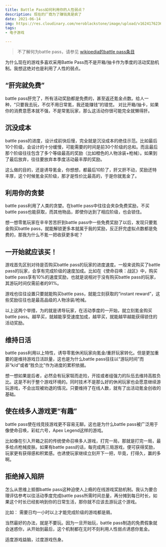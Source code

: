 ```yaml
---
title: Battle Pass如何利用你的人性弱点？
description: 现在的厂商为了赚钱真是疯了
date: 2021-06-14
img: https://res.cloudinary.com/neroblackstone/image/upload/v1624176236/BattlePass_hityus.webp
tags:
- 电子游戏

---
```

> 不了解何为battle pass，请参见 [wikipedia的battle pass条目](https://en.wikipedia.org/wiki/Battle_pass)

为什么现在的游戏多喜欢采用Battle Pass而不是开箱/抽卡作为季度的活动奖励机制。我想这绝对也是利用了人性的弱点。

## “肝完就免费”

battle pass肝完了，所有活动奖励都是免费的，甚至返还氪金点数。给人一种，“只要我去玩，不仅不用日常氪，我还能赚钱”的错觉。
对比开箱/抽卡，如果你的消费意愿本就不强，不是常氪玩家，那么这活动你很可能完全就懒得肝。

## 沉没成本

battle pass的进度，设计成前快后慢，完全就是沉没成本的绝佳示范。比如最后10个阶级，会设计的十分缓慢，可能需要的时间是前30个阶级的总和。而且最后那个阶级往往包含了多个等级最高的奖励（比如橙色的人物涂装+枪械）。如果到了最后放弃，往往要放弃本季度活动最丰厚的奖励。

这么做的目的，还是诱导氪金，你想想，都最后10阶了，肝又肝不动，奖励还特丰厚，这个时候氪金买阶级，那才是性价比最高的，于是你就氪金了。

## 利用你的贪婪

battle pass利用了人类的贪婪。在battle pass中往往会夹杂免费奖励，不买battle pass也能获取，而其他物品，即使你达到了相应阶级，也会锁住。

想一想零氪玩家在辛辛苦苦肝到battle pass中一些免费奖励了以后，发现只要氪金购买battle pass，就能解锁更多本就属于我的奖励，反正肝完虚拟点数都是免费的，那我为什么不氪一把收获更多呢？

## 一开始就应该买！

游戏首先区别对待是否购买battle pass的玩家的进度速度。一般来说购买了battle pass的玩家，会享有完成阶级的速度加成。比如在《使命召唤：战区》中，购买battle pass享有10%的速度奖励，也就是说相对于没有购买battle pass的玩家，其游玩时间仅需前者的91%。

游戏也往往设置只要就能购买battle pass，就能立刻获取的“instant reward”，这些奖励往往也是最高品级的人物涂装/枪械。

以上这两个举措，为的就是诱导玩家，在活动季度的一开始，就立刻氪金购买battle pass。越早买，就越能享受速度加成，越早买，就能越早越能获得锁住的活动奖励。

## 维持日活

battle pass利用以上特性，诱导零氪休闲玩家向氪金/重肝玩家转化。但是更加重要的是维持游戏日活跃量，这也是为什么battle pass往往以“游玩时间”而非“k/d”或者“胜负比”作为进度的累积依据。

想一想如果是后者，必然会有玩家铤而走险，开挂或者组强力的队伍去维持高胜负比。这是不利于整个游戏环境的。同时技术不是那么好的休闲玩家也会愿意继续游玩游戏，不会出现被劝退的情况。只要维持了在线人数，就有了出活动氪金创收的基础。

## 使在线多人游戏更“有趣”

battle pass使在线竞技游戏更不容易无聊。这也是为什么battle pass被广泛用于像使命召唤，彩虹六号，Apex Legend这样的游戏。

比如像在引入开箱之前的传统使命召唤多人游戏，打完一局，那就是打完一局，最多给点枪械皮肤。如果有battle pass的话，每完成两三局游戏，便可获得奖励，玩家更有获得感和积累感。也诱使玩家继续立刻开下一把，毕竟，打得久，赢的多啊。

## 拒绝掉入陷阱

怎么从思维上抵御battle pass这种迫使人上瘾的在线游戏奖励机制。我认为要合理评估参考以往活动季度完成battle pass所需时间总量，再分摊到每日时长，如果这个时长已经影响到你的日常生活，那你就不应该去游玩这个游戏。

比如： 需要日均一小时以上才能完成阶级的游戏都是屑。

当然最好的办法，就是不要玩。因为一旦开始玩，battle pass制造的免费假象就会迷惑你，从开始到最后，这个机制都在无时不刻利用人性弱点诱惑你氪金。

适度游戏益脑，过度游戏伤身。